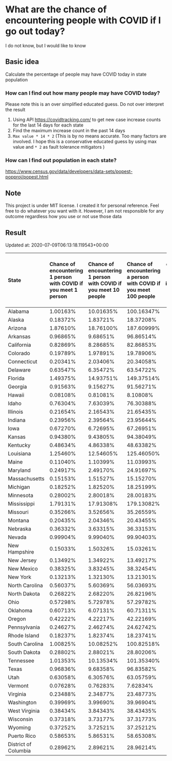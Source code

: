 # What are the chance of encountering people with COVID if I go out today?
I do not know, but I would like to know

## Basic idea
Calculate the percentage of people may have COVID today in state population

### How can I find out how many people may have COVID today?
Please note this is an over simplified educated guess. Do not over interpret the result 
1. Using API https://covidtracking.com/ to get new case increase counts for the last 14 days for each state
2. Find the maximum increase count in the past 14 days
3. `Max value * 14 * 2` (This is by no means accurate. Too many factors are involved. I hope this is a conservative educated guess by using max value and `* 2` as fault tolerance mitigators ) 

### How can I find out population in each state?
https://www.census.gov/data/developers/data-sets/popest-popproj/popest.html

## Note
This project is under MIT license. I created it for personal reference. Feel free to do whatever you want with it. However, I am not responsible for any outcome regardless how you use or not use those data 

## Result

 Updated at: 2020-07-09T06:13:18.119543+00:00

| State                | Chance of encountering 1 person with COVID if you meet 1 person   | Chance of encountering 1 person with COVID if you meet 10 people   | Chance of encountering a person with COVID if you meet 100 people   |   Max count of new case increase in the past 14 days |   Estimated people count with COVID |
|:---------------------|:------------------------------------------------------------------|:-------------------------------------------------------------------|:--------------------------------------------------------------------|-----------------------------------------------------:|------------------------------------:|
| Alabama              | 1.00163%                                                          | 10.01635%                                                          | 100.16347%                                                          |                                                 1754 |                               49112 |
| Alaska               | 0.18372%                                                          | 1.83721%                                                           | 18.37208%                                                           |                                                   48 |                                1344 |
| Arizona              | 1.87610%                                                          | 18.76100%                                                          | 187.60999%                                                          |                                                 4877 |                              136556 |
| Arkansas             | 0.96865%                                                          | 9.68651%                                                           | 96.86514%                                                           |                                                 1044 |                               29232 |
| California           | 0.82869%                                                          | 8.28685%                                                           | 82.86853%                                                           |                                                11694 |                              327432 |
| Colorado             | 0.19789%                                                          | 1.97891%                                                           | 19.78906%                                                           |                                                  407 |                               11396 |
| Connecticut          | 0.20341%                                                          | 2.03406%                                                           | 20.34058%                                                           |                                                  259 |                                7252 |
| Delaware             | 0.63547%                                                          | 6.35472%                                                           | 63.54722%                                                           |                                                  221 |                                6188 |
| Florida              | 1.49375%                                                          | 14.93751%                                                          | 149.37514%                                                          |                                                11458 |                              320824 |
| Georgia              | 0.91563%                                                          | 9.15627%                                                           | 91.56271%                                                           |                                                 3472 |                               97216 |
| Hawaii               | 0.08108%                                                          | 0.81081%                                                           | 8.10808%                                                            |                                                   41 |                                1148 |
| Idaho                | 0.76304%                                                          | 7.63039%                                                           | 76.30388%                                                           |                                                  487 |                               13636 |
| Illinois             | 0.21654%                                                          | 2.16543%                                                           | 21.65435%                                                           |                                                  980 |                               27440 |
| Indiana              | 0.23956%                                                          | 2.39564%                                                           | 23.95644%                                                           |                                                  576 |                               16128 |
| Iowa                 | 0.67270%                                                          | 6.72695%                                                           | 67.26951%                                                           |                                                  758 |                               21224 |
| Kansas               | 0.94380%                                                          | 9.43805%                                                           | 94.38049%                                                           |                                                  982 |                               27496 |
| Kentucky             | 0.48634%                                                          | 4.86338%                                                           | 48.63382%                                                           |                                                  776 |                               21728 |
| Louisiana            | 1.25460%                                                          | 12.54605%                                                          | 125.46050%                                                          |                                                 2083 |                               58324 |
| Maine                | 0.11040%                                                          | 1.10399%                                                           | 11.03993%                                                           |                                                   53 |                                1484 |
| Maryland             | 0.24917%                                                          | 2.49170%                                                           | 24.91697%                                                           |                                                  538 |                               15064 |
| Massachusetts        | 0.15153%                                                          | 1.51527%                                                           | 15.15270%                                                           |                                                  373 |                               10444 |
| Michigan             | 0.18252%                                                          | 1.82520%                                                           | 18.25199%                                                           |                                                  651 |                               18228 |
| Minnesota            | 0.28002%                                                          | 2.80018%                                                           | 28.00183%                                                           |                                                  564 |                               15792 |
| Mississippi          | 1.79131%                                                          | 17.91308%                                                          | 179.13082%                                                          |                                                 1904 |                               53312 |
| Missouri             | 0.35266%                                                          | 3.52656%                                                           | 35.26559%                                                           |                                                  773 |                               21644 |
| Montana              | 0.20435%                                                          | 2.04346%                                                           | 20.43455%                                                           |                                                   78 |                                2184 |
| Nebraska             | 0.36332%                                                          | 3.63315%                                                           | 36.33153%                                                           |                                                  251 |                                7028 |
| Nevada               | 0.99904%                                                          | 9.99040%                                                           | 99.90403%                                                           |                                                 1099 |                               30772 |
| New Hampshire        | 0.15033%                                                          | 1.50326%                                                           | 15.03261%                                                           |                                                   73 |                                2044 |
| New Jersey           | 0.13492%                                                          | 1.34922%                                                           | 13.49217%                                                           |                                                  428 |                               11984 |
| New Mexico           | 0.38325%                                                          | 3.83245%                                                           | 38.32454%                                                           |                                                  287 |                                8036 |
| New York             | 0.13213%                                                          | 1.32130%                                                           | 13.21301%                                                           |                                                  918 |                               25704 |
| North Carolina       | 0.56037%                                                          | 5.60369%                                                           | 56.03693%                                                           |                                                 2099 |                               58772 |
| North Dakota         | 0.26822%                                                          | 2.68220%                                                           | 26.82196%                                                           |                                                   73 |                                2044 |
| Ohio                 | 0.57298%                                                          | 5.72978%                                                           | 57.29782%                                                           |                                                 2392 |                               66976 |
| Oklahoma             | 0.60713%                                                          | 6.07131%                                                           | 60.71311%                                                           |                                                  858 |                               24024 |
| Oregon               | 0.42222%                                                          | 4.22217%                                                           | 42.22169%                                                           |                                                  636 |                               17808 |
| Pennsylvania         | 0.24627%                                                          | 2.46274%                                                           | 24.62742%                                                           |                                                 1126 |                               31528 |
| Rhode Island         | 0.18237%                                                          | 1.82374%                                                           | 18.23741%                                                           |                                                   69 |                                1932 |
| South Carolina       | 1.00825%                                                          | 10.08252%                                                          | 100.82518%                                                          |                                                 1854 |                               51912 |
| South Dakota         | 0.28802%                                                          | 2.88021%                                                           | 28.80206%                                                           |                                                   91 |                                2548 |
| Tennessee            | 1.01353%                                                          | 10.13534%                                                          | 101.35340%                                                          |                                                 2472 |                               69216 |
| Texas                | 0.96836%                                                          | 9.68358%                                                           | 96.83582%                                                           |                                                10028 |                              280784 |
| Utah                 | 0.63058%                                                          | 6.30576%                                                           | 63.05759%                                                           |                                                  722 |                               20216 |
| Vermont              | 0.07628%                                                          | 0.76283%                                                           | 7.62834%                                                            |                                                   17 |                                 476 |
| Virginia             | 0.23488%                                                          | 2.34877%                                                           | 23.48773%                                                           |                                                  716 |                               20048 |
| Washington           | 0.39969%                                                          | 3.99690%                                                           | 39.96904%                                                           |                                                 1087 |                               30436 |
| West Virginia        | 0.38434%                                                          | 3.84343%                                                           | 38.43435%                                                           |                                                  246 |                                6888 |
| Wisconsin            | 0.37318%                                                          | 3.73177%                                                           | 37.31773%                                                           |                                                  776 |                               21728 |
| Wyoming              | 0.37252%                                                          | 3.72521%                                                           | 37.25212%                                                           |                                                   77 |                                2156 |
| Puerto Rico          | 0.58653%                                                          | 5.86531%                                                           | 58.65308%                                                           |                                                  669 |                               18732 |
| District of Columbia | 0.28962%                                                          | 2.89621%                                                           | 28.96214%                                                           |                                                   73 |                                2044 |